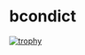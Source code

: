 # bcondict

[![trophy](https://github-profile-trophy.vercel.app/?username=bcondict&theme=dracula&margin-w=20)](https://github.com/bcondict/github-profile-trophy)
